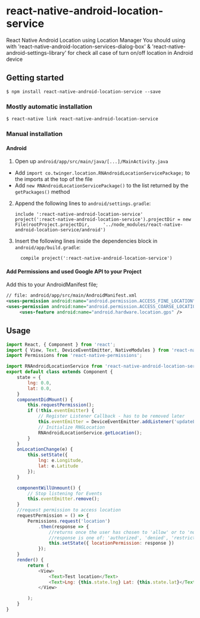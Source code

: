 
# react-native-android-location-service
React Native Android Location using Location Manager 
You should using with 'react-native-android-location-services-dialog-box' & 'react-native-android-settings-library' 
for check all case of turn on/off location in Android device


## Getting started

`$ npm install react-native-android-location-service --save`

### Mostly automatic installation

`$ react-native link react-native-android-location-service`

### Manual installation

#### Android

1. Open up `android/app/src/main/java/[...]/MainActivity.java`
  - Add `import co.twinger.location.RNAndroidLocationServicePackage;` to the imports at the top of the file
  - Add `new RNAndroidLocationServicePackage()` to the list returned by the `getPackages()` method
2. Append the following lines to `android/settings.gradle`:
  	```
  	include ':react-native-android-location-service'
  	project(':react-native-android-location-service').projectDir = new File(rootProject.projectDir, 	'../node_modules/react-native-android-location-service/android')
  	```
3. Insert the following lines inside the dependencies block in `android/app/build.gradle`:
  	```
      compile project(':react-native-android-location-service')
  	```

#### Add Permissions and used Google API to your Project

Add this to your AndroidManifest file;

``` xml
// file: android/app/src/main/AndroidManifest.xml
<uses-permission android:name="android.permission.ACCESS_FINE_LOCATION" />
<uses-permission android:name="android.permission.ACCESS_COARSE_LOCATION" />
	 <uses-feature android:name="android.hardware.location.gps" />

```

## Usage
```javascript
import React, { Component } from 'react';
import { View, Text, DeviceEventEmitter, NativeModules } from 'react-native';
import Permissions from 'react-native-permissions';

import RNAndroidLocationService from 'react-native-android-location-service';
export default class extends Component {
    state = {
        lng: 0.0,
        lat: 0.0,
    }
    componentDidMount() {
        this.requestPermission();
        if (!this.eventEmitter) {
            // Register Listener Callback - has to be removed later
            this.eventEmitter = DeviceEventEmitter.addListener('updateLocation', this.onLocationChange.bind(this));
            // Initialize RNGLocation
            RNAndroidLocationService.getLocation();
        }
    }
    onLocationChange(e) {
        this.setState({
            lng: e.Longitude,
            lat: e.Latitude
        });
    }

    componentWillUnmount() {
        // Stop listening for Events
        this.eventEmitter.remove();
    }
    //request permission to access location
    requestPermission = () => {
        Permissions.request('location')
            .then(response => {
                //returns once the user has chosen to 'allow' or to 'not allow' access
                //response is one of: 'authorized', 'denied', 'restricted', or 'undetermined'
                this.setState({ locationPermission: response })
            });
    }
    render() {
        return (
            <View>
                <Text>Test location</Text>
                <Text>Lng: {this.state.lng} Lat: {this.state.lat}</Text>
            </View>

        );
    }
}
```
  
